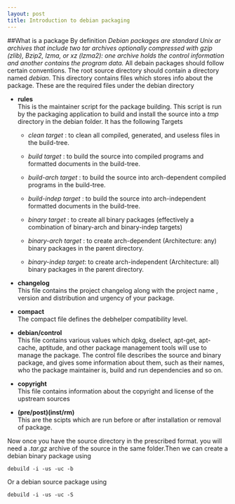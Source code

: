 ```yaml
---
layout: post
title: Introduction to debian packaging
---
```


##What is a package
By definition *Debian packages are standard Unix ar archives that include two tar archives optionally compressed with gzip (zlib), Bzip2, lzma, or xz (lzma2): one archive holds the control information and another contains the program data.*
All debain packages should follow certain conventions. The root source directory should contain a directory named *debian*. This directory contains files which stores info about the package.
These are the required files under the debian directory

* __rules__  
This is the maintainer script for the package building. This script is run by the packaging application to build and install the source into a *tmp* directory in the debian folder. It has the following Targets

  * *clean target* : to clean all compiled, generated, and useless files in the build-tree.

  * *build target* : to build the source into compiled programs and formatted documents in the build-tree.

  * *build-arch target* : to build the source into arch-dependent compiled programs in the build-tree.

  * *build-indep target* : to build the source into arch-independent formatted documents in the build-tree.

  * *binary target* : to create all binary packages (effectively a combination of binary-arch and binary-indep targets)

  * *binary-arch target* : to create arch-dependent (Architecture: any) binary packages in the parent directory.

  * *binary-indep target*: to create arch-independent (Architecture: all) binary packages in the parent directory.
 
* __changelog__  
This file contains the project changelog along with the project name , version and distribution and urgency of your package.
 
* __compact__  
The compact file defines the debhelper compatibility level.

* __debian/control__  
This file contains various values which dpkg, dselect, apt-get, apt-cache, aptitude, and other package management tools will use to manage the package. The control file describes the source and binary package, and gives some information about them, such as their names, who the package maintainer is, build and run dependencies and so on.
 
* __copyright__  
This file contains information about the copyright and license of the upstream sources

* __(pre/post)(inst/rm)__  
This are the scipts which are run before or after installation or removal of package.

Now once you have the source directory in the prescribed format. you will need a *.tar.gz* archive of the source in the same folder.Then we can create a debian binary package using 
    
    debuild -i -us -uc -b

Or a debian source package using

    debuild -i -us -uc -S

